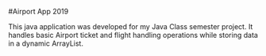 #Airport App 2019

This java application was developed for my Java Class semester project. It handles basic Airport ticket and flight handling operations while storing data in a dynamic ArrayList. 
